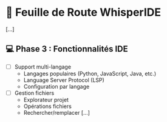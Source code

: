 # 🚀 Feuille de Route WhisperIDE

[...]

## 💻 Phase 3 : Fonctionnalités IDE
- [ ] Support multi-langage
  - Langages populaires (Python, JavaScript, Java, etc.)
  - Language Server Protocol (LSP)
  - Configuration par langage
- [ ] Gestion fichiers
  - Explorateur projet
  - Opérations fichiers
  - Rechercher/remplacer
[...]